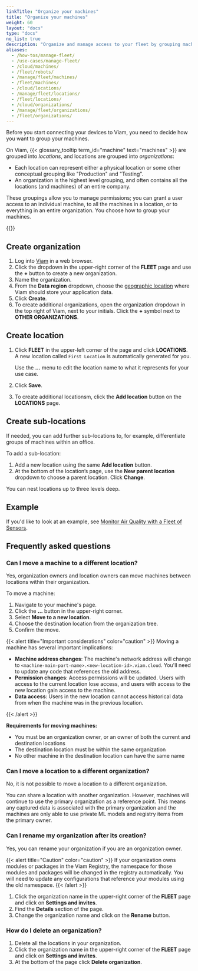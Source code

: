 ```yaml
---
linkTitle: "Organize your machines"
title: "Organize your machines"
weight: 60
layout: "docs"
type: "docs"
no_list: true
description: "Organize and manage access to your fleet by grouping machines into organizations and locations."
aliases:
  - /how-tos/manage-fleet/
  - /use-cases/manage-fleet/
  - /cloud/machines/
  - /fleet/robots/
  - /manage/fleet/machines/
  - /fleet/machines/
  - /cloud/locations/
  - /manage/fleet/locations/
  - /fleet/locations/
  - /cloud/organizations/
  - /manage/fleet/organizations/
  - /fleet/organizations/
---
```


Before you start connecting your devices to Viam, you need to decide how you want to group your machines.

On Viam, {{< glossary_tooltip term_id="machine" text="machines" >}} are grouped into _locations_, and locations are grouped into _organizations_:

- Each location can represent either a physical location or some other conceptual grouping like "Production" and "Testing".
- An organization is the highest level grouping, and often contains all the locations (and machines) of an entire company.

These groupings allow you to manage permissions; you can grant a user access to an individual machine, to all the machines in a location, or to everything in an entire organization.
You choose how to group your machines.

<p>
{{<imgproc src="/fleet/fleet.svg" class="fill aligncenter" resize="800x" style="width: 600px" declaredimensions=true alt="Two locations within an organization">}}
</p>

## Create organization

1. Log into [Viam](https://app.viam.com) in a web browser.
1. Click the dropdown in the upper-right corner of the **FLEET** page and use the **+** button to create a new organization.
1. Name the organization.
1. From the **Data region** dropdown, choose the [geographic location](/manage/manage/data-regions/) where Viam should store your application data.
1. Click **Create**.
1. To create additional organizations, open the organization dropdown in the top right of Viam, next to your initials.
   Click the **+** symbol next to **OTHER ORGANIZATIONS**.

## Create location

1. Click **FLEET** in the upper-left corner of the page and click **LOCATIONS**.
   A new location called `First Location` is automatically generated for you.

   Use the **...** menu to edit the location name to what it represents for your use case.

1. Click **Save**.

1. To create additional locationsm, click the **Add location** button on the **LOCATIONS** page.

## Create sub-locations

If needed, you can add further sub-locations to, for example, differentiate groups of machines within an office.

To add a sub-location:

1. Add a new location using the same **Add location** button.
1. At the bottom of the location’s page, use the **New parent location** dropdown to choose a parent location.
   Click **Change**.

You can nest locations up to three levels deep.

## Example

If you'd like to look at an example, see [Monitor Air Quality with a Fleet of Sensors](/tutorials/control/air-quality-fleet/#example).

## Frequently asked questions

### Can I move a machine to a different location?

Yes, organization owners and location owners can move machines between locations within their organization.

To move a machine:

1. Navigate to your machine's page.
1. Click the **...** button in the upper-right corner.
1. Select **Move to a new location**.
1. Choose the destination location from the organization tree.
1. Confirm the move.

{{< alert title="Important considerations" color="caution" >}}
Moving a machine has several important implications:

- **Machine address changes**: The machine's network address will change to `<machine-main-part-name>.<new-location-id>.viam.cloud`. You'll need to update any code that references the old address.
- **Permission changes**: Access permissions will be updated. Users with access to the current location lose access, and users with access to the new location gain access to the machine.
- **Data access**: Users in the new location cannot access historical data from when the machine was in the previous location.

{{< /alert >}}

**Requirements for moving machines:**

- You must be an organization owner, or an owner of both the current and destination locations
- The destination location must be within the same organization
- No other machine in the destination location can have the same name

### Can I move a location to a different organization?

No, it is not possible to move a location to a different organization.

You can share a location with another organization.
However, machines will continue to use the primary organization as a reference point.
This means any captured data is associated with the primary organization and the machines are only able to use private ML models and registry items from the primary owner.

### Can I rename my organization after its creation?

Yes, you can rename your organization if you are an organization owner.

{{< alert title="Caution" color="caution" >}}
If your organization owns modules or packages in the Viam Registry, the namespace for those modules and packages will be changed in the registry automatically.
You will need to update any configurations that reference your modules using the old namespace.
{{< /alert >}}

1. Click the organization name in the upper-right corner of the **FLEET** page and click on **Settings and invites**.
1. Find the **Details** section of the page.
1. Change the organization name and click on the **Rename** button.

### How do I delete an organization?

1. Delete all the locations in your organization.
1. Click the organization name in the upper-right corner of the **FLEET** page and click on **Settings and invites**.
1. At the bottom of the page click **Delete organization**.
